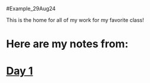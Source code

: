 #Example_29Aug24

This is the home for all of my work for my favorite class!

# Here are my notes from:
# [Day 1](https://github.com/Salil1129/Example29Aug24/blob/main/Scripts/template.sbatch.sh)


## 

